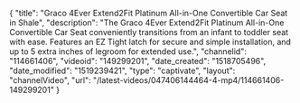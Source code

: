 {
    "title": "Graco 4Ever Extend2Fit Platinum All-in-One Convertible Car Seat in Shale",
    "description": "The Graco 4Ever Extend2Fit Platinum All-in-One Convertible Car Seat conveniently transitions from an infant to toddler seat with ease. Features an EZ Tight latch for secure and simple installation, and up to 5 extra inches of legroom for extended use.",
    "channelid": "114661406",
    "videoid": "149299201",
    "date_created": "1518705496",
    "date_modified": "1519239421",
    "type": "captivate",
    "layout": "channelVideo",
    "url": "\/latest-videos\/047406144464-4-mp4\/114661406-149299201"
}